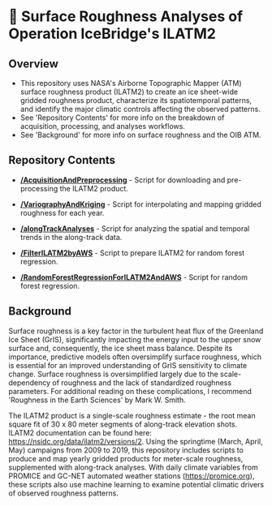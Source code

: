 # 🧊 Surface Roughness Analyses of Operation IceBridge's ILATM2

## Overview

- This repository uses NASA's Airborne Topographic Mapper (ATM) surface roughness product (ILATM2) to create an ice sheet-wide gridded roughness product, characterize its spatiotemporal patterns, and identify the major climatic controls affecting the observed patterns.
- See 'Repository Contents' for more info on the breakdown of acquisition, processing, and analyses workflows. 
- See 'Background' for more info on surface roughness and the OIB ATM. 

## Repository Contents

* [**/AcquisitionAndPreprocessing**](./AcquisitionAndPreprocessing.ipynb) -  Script for downloading and pre-processing the ILATM2 product.  

* [**/VariographyAndKriging**](./VariographyAndKriging.py) - Script for interpolating and mapping gridded roughness for each year. 

* [**/alongTrackAnalyses**](./alongTrackAnalyses.ipynb) - Script for analyzing the spatial and temporal trends in the along-track data. 

* [**/FilterILATM2byAWS**](./FilterILATM2byAWS.ipynb) - Script to prepare ILATM2 for random forest regression.

* [**/RandomForestRegressionForILATM2AndAWS**](./RandomForestRegressionForILATM2AndAWS.ipynb) - Script for random forest regression.

## Background

Surface roughness is a key factor in the turbulent heat flux of the Greenland Ice Sheet (GrIS), significantly impacting the energy input to the upper snow surface and, consequently, the ice sheet mass balance. Despite its importance, predictive models often oversimplify surface roughness, which is essential for an improved understanding of GrIS sensitivity to climate change. Surface roughness is oversimplified largely due to the scale-dependency of roughness and the lack of standardized roughness parameters. For additional reading on these complications, I recommend 'Roughness in the Earth Sciences' by Mark W. Smith. 

The ILATM2 product is a single-scale roughness estimate - the root mean square fit of 30 x 80 meter segments of along-track elevation shots. ILATM2 documentation can be found here: https://nsidc.org/data/ilatm2/versions/2. Using the springtime (March, April, May) campaigns from 2009 to 2019, this repository includes scripts to produce and map yearly gridded products for meter-scale roughness, supplemented with along-track analyses. With daily climate variables from PROMICE and GC-NET automated weather stations (https://promice.org), these scripts also use machine learning to examine potential climatic drivers of observed roughness patterns. 
